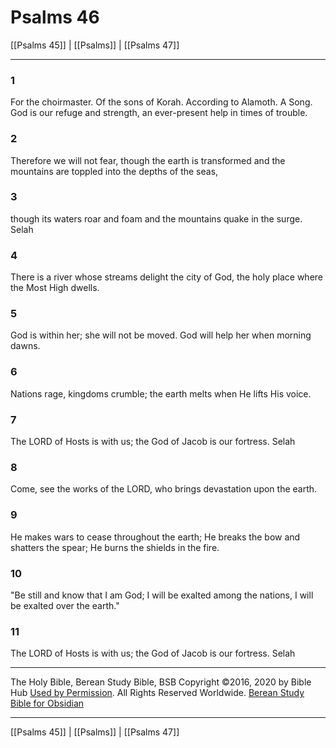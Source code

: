 # Psalms 46

[[Psalms 45]] | [[Psalms]] | [[Psalms 47]]

---

### 1
For the choirmaster. Of the sons of Korah. According to Alamoth. A Song. God is our refuge and strength, an ever-present help in times of trouble.

### 2
Therefore we will not fear, though the earth is transformed and the mountains are toppled into the depths of the seas,

### 3
though its waters roar and foam and the mountains quake in the surge. Selah

### 4
There is a river whose streams delight the city of God, the holy place where the Most High dwells.

### 5
God is within her; she will not be moved. God will help her when morning dawns.

### 6
Nations rage, kingdoms crumble; the earth melts when He lifts His voice.

### 7
The LORD of Hosts is with us; the God of Jacob is our fortress. Selah

### 8
Come, see the works of the LORD, who brings devastation upon the earth.

### 9
He makes wars to cease throughout the earth; He breaks the bow and shatters the spear; He burns the shields in the fire.

### 10
"Be still and know that I am God; I will be exalted among the nations, I will be exalted over the earth."

### 11
The LORD of Hosts is with us; the God of Jacob is our fortress. Selah

---

The Holy Bible, Berean Study Bible, BSB
Copyright ©2016, 2020 by Bible Hub
[Used by Permission](https://berean.bible/terms.htm). All Rights Reserved Worldwide.
[Berean Study Bible for Obsidian](https://github.com/gapmiss/berean-study-bible-for-obsidian)

---

[[Psalms 45]] | [[Psalms]] | [[Psalms 47]]

